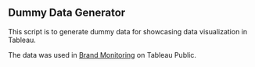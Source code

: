 ## Dummy Data Generator

This script is to generate dummy data for showcasing data visualization in Tableau.

The data was used in [Brand Monitoring](https://public.tableau.com/app/profile/shaotsuchen/viz/BrandMonitoring/BrandMonitoring?publish=yes) on Tableau Public.

